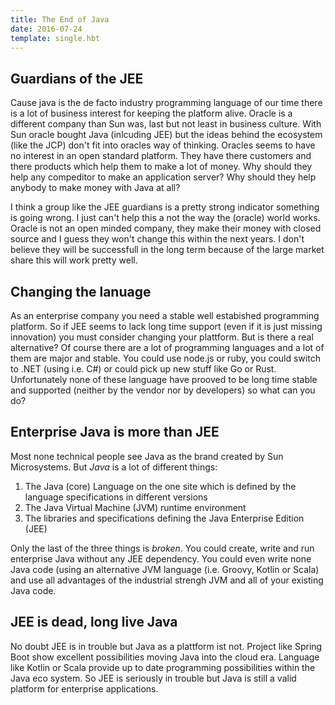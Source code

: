 ```yaml
---
title: The End of Java
date: 2016-07-24
template: single.hbt
---
```


## Guardians of the JEE

Cause java is the de facto industry programming language of our time there is a lot of business interest for keeping the platform alive. Oracle is a different company than Sun was, last but not least in business culture. With Sun oracle bought Java (inlcuding JEE) but the ideas behind the ecosystem (like the JCP) don't fit into oracles way of thinking. Oracles seems to have no interest in an open standard platform. They have there customers and there products which help them to make a lot of money. Why should they help any compeditor to make an application server? Why should they help anybody to make money with Java at all?

I think a group like the JEE guardians is a pretty strong indicator something is going wrong. I just can't help this a not the way the (oracle) world works. Oracle is not an open minded company, they make their money with closed source and I guess they won't change this within the next years. I don't believe they will be successfull in the long term because of the large market share this will work pretty well. 

## Changing the lanuage

As an enterprise company you need a stable well estabished programming platform. So if JEE seems to lack long time support (even if it is just missing innovation) you must consider changing your plattform. But is there a real alternative? Of course there are a lot of programming languages and a lot of them are major and stable. You could use node.js or ruby, you could switch to .NET (using i.e. C#) or could pick up new stuff like Go or Rust. Unfortunately none of these language have prooved to be long time stable and supported (neither by the vendor nor by developers) so what can you do?

## Enterprise Java is more than JEE
Most none technical people see Java as the brand created by Sun Microsystems. But _Java_ is a lot of different things:

1. The Java (core) Language on the one site which is defined by the language specifications in different versions
2. The Java Virtual Machine (JVM) runtime environment
3. The libraries and specifications defining the Java Enterprise Edition (JEE)

Only the last of the three things is _broken_. You could create, write and run enterprise Java without any JEE dependency. You could even write none Java code (using an alternative JVM language (i.e. Groovy, Kotlin or Scala) and use all advantages of the industrial strengh JVM and all of your existing Java code.

## JEE is dead, long live Java

No doubt JEE is in trouble but Java as a plattform ist not. Project like Spring Boot show excellent possibilities moving Java into the cloud era. Language like Kotlin or Scala provide up to date programming possibilities within the Java eco system. So JEE is seriously in trouble but Java is still a valid platform for enterprise applications.